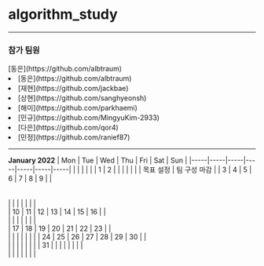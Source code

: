 # algorithm_study
---
<h3>참가 팀원</h3>
[동은](https://github.com/albtraum)
<li> [동은](https://github.com/albtraum)
<li> [재현](https://github.com/jackbae)
<li> [상현](https://github.com/sanghyeonsh)
<li> [해미](https://github.com/parkhaemi)
<li> [민규](https://github.com/MingyuKim-2933)
<li> [다은](https://github.com/qor4)
<li> [민정](https://github.com/ranief87)

---
  
**January 2022**
| Mon | Tue | Wed | Thu | Fri | Sat | Sun |
|-----|-----|-----|-----|-----|-----|-----|
|     |     |     |     |     |   1 |   2 |
|     |     |     |     |     |  목표 설정   |  팀 구성 마감  |
|   3 |   4 |   5 |   6 |   7 |   8 |   9 |
|  <br><br><br>   |     |     |     |     |     |     |  
|  10 |  11 |  12 |  13 |  14 |  15 |  16 |
|    <br> |     |     |     |     |     |     |  
|  17 |  18 |  19 |  20 |  21 |  22 |  23 |
|    <br> |     |     |     |     |     |     |
|  24 |  25 |  26 |  27 |  28 |  29 |  30 |
|    <br> |     |     |     |     |     |     |
|  31 |     |     |     |     |     |     |
|   <br>  |     |     |     |     |     |     |
